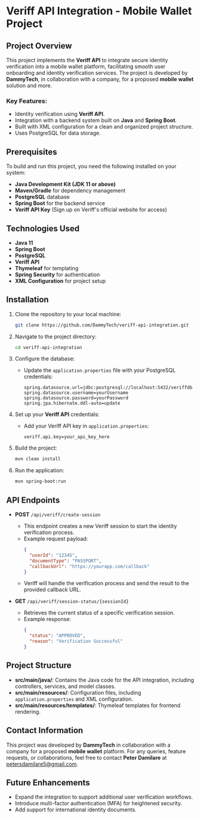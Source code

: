 
# Veriff API Integration - Mobile Wallet Project

## Project Overview
This project implements the **Veriff API** to integrate secure identity verification into a mobile wallet platform, facilitating smooth user onboarding and identity verification services. The project is developed by **DammyTech**, in collaboration with a company, for a proposed **mobile wallet** solution and more.

### Key Features:
- Identity verification using **Veriff API**.
- Integration with a backend system built on **Java** and **Spring Boot**.
- Built with XML configuration for a clean and organized project structure.
- Uses PostgreSQL for data storage.

## Prerequisites
To build and run this project, you need the following installed on your system:
- **Java Development Kit (JDK 11 or above)** 
- **Maven/Gradle** for dependency management
- **PostgreSQL** database
- **Spring Boot** for the backend service
- **Veriff API Key** (Sign up on Veriff's official website for access)

## Technologies Used
- **Java 11**
- **Spring Boot**
- **PostgreSQL**
- **Veriff API**
- **Thymeleaf** for templating
- **Spring Security** for authentication
- **XML Configuration** for project setup

## Installation

1. Clone the repository to your local machine:
   ```bash
   git clone https://github.com/DammyTech/veriff-api-integration.git
   ```

2. Navigate to the project directory:
   ```bash
   cd veriff-api-integration
   ```

3. Configure the database:
   - Update the `application.properties` file with your PostgreSQL credentials:
     ```properties
     spring.datasource.url=jdbc:postgresql://localhost:5432/veriffdb
     spring.datasource.username=yourUsername
     spring.datasource.password=yourPassword
     spring.jpa.hibernate.ddl-auto=update
     ```

4. Set up your **Veriff API** credentials:
   - Add your Veriff API key in `application.properties`:
     ```properties
     veriff.api.key=your_api_key_here
     ```

5. Build the project:
   ```bash
   mvn clean install
   ```

6. Run the application:
   ```bash
   mvn spring-boot:run
   ```

## API Endpoints

- **POST** `/api/veriff/create-session`
  - This endpoint creates a new Veriff session to start the identity verification process.
  - Example request payload:
    ```json
    {
      "userId": "12345",
      "documentType": "PASSPORT",
      "callbackUrl": "https://yourapp.com/callback"
    }
    ```
  - Veriff will handle the verification process and send the result to the provided callback URL.

- **GET** `/api/veriff/session-status/{sessionId}`
  - Retrieves the current status of a specific verification session.
  - Example response:
    ```json
    {
      "status": "APPROVED",
      "reason": "Verification Successful"
    }
    ```

## Project Structure

- **src/main/java/**: Contains the Java code for the API integration, including controllers, services, and model classes.
- **src/main/resources/**: Configuration files, including `application.properties` and XML configuration.
- **src/main/resources/templates/**: Thymeleaf templates for frontend rendering.

## Contact Information
This project was developed by **DammyTech** in collaboration with a company for a proposed **mobile wallet** platform. For any queries, feature requests, or collaborations, feel free to contact **Peter Damilare** at [petersdamilare5@gmail.com](mailto:petersdamilare5@gmail.com).

## Future Enhancements
- Expand the integration to support additional user verification workflows.
- Introduce multi-factor authentication (MFA) for heightened security.
- Add support for international identity documents.
